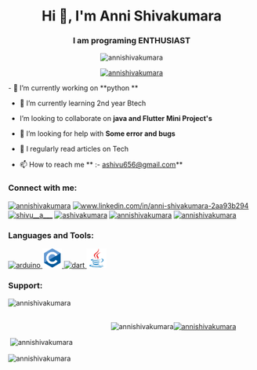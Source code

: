 <h1 align="center">Hi 👋, I'm Anni Shivakumara</h1>

<h3 align="center">I am programing ENTHUSIAST </h3>

<p align="center"> <img src="https://komarev.com/ghpvc/?username=annishivakumara&label=Profile%20views&color=0e75b6&style=flat" alt="annishivakumara" /> </p>
<p align="center"> <a href="https://twitter.com/annishivakumara" target="blank"><img src="https://img.shields.io/twitter/follow/annishivakumara?logo=twitter&style=for-the-badge" alt="annishivakumara" /></a> </p>
- 🔭 I’m currently working on **python **
  
- 🌱 I’m currently learning 2nd year Btech
  
- I’m looking to collaborate on **java and Flutter Mini  Project's**
  
- 🤝 I’m looking for help with **Some error and bugs**
  
- 📝 I regularly read articles on Tech

- 📫 How to reach me ** :- ashivu656@gmail.com**

<h3 align="left">Connect with me:</h3>
<p align="left">
<a href="https://twitter.com/annishivakumara" target="blank"><img align="center" src="https://raw.githubusercontent.com/rahuldkjain/github-profile-readme-generator/master/src/images/icons/Social/twitter.svg" alt="annishivakumara" height="30" width="40" /></a>
<a href="https://linkedin.com/in/www.linkedin.com/in/anni-shivakumara-2aa93b294" target="blank"><img align="center" src="https://raw.githubusercontent.com/rahuldkjain/github-profile-readme-generator/master/src/images/icons/Social/linked-in-alt.svg" alt="www.linkedin.com/in/anni-shivakumara-2aa93b294" height="30" width="40" /></a>
<a href="https://instagram.com/shivu__a___" target="blank"><img align="center" src="https://raw.githubusercontent.com/rahuldkjain/github-profile-readme-generator/master/src/images/icons/Social/instagram.svg" alt="shivu__a___" height="30" width="40" /></a>
<a href="https://www.codechef.com/users/ashivakumara" target="blank"><img align="center" src="https://cdn.jsdelivr.net/npm/simple-icons@3.1.0/icons/codechef.svg" alt="ashivakumara" height="30" width="40" /></a>
<a href="https://www.hackerrank.com/annishivakumara" target="blank"><img align="center" src="https://raw.githubusercontent.com/rahuldkjain/github-profile-readme-generator/master/src/images/icons/Social/hackerrank.svg" alt="annishivakumara" height="30" width="40" /></a>
<a href="https://auth.geeksforgeeks.org/user/annishivakumara" target="blank"><img align="center" src="https://raw.githubusercontent.com/rahuldkjain/github-profile-readme-generator/master/src/images/icons/Social/geeks-for-geeks.svg" alt="annishivakumara" height="30" width="40" /></a>
</p>

<h3 align="left">Languages and Tools:</h3>
<p align="left"> <a href="https://www.arduino.cc/" target="_blank" rel="noreferrer"> <img src="https://cdn.worldvectorlogo.com/logos/arduino-1.svg" alt="arduino" width="40" height="40"/> </a> <a href="https://www.cprogramming.com/" target="_blank" rel="noreferrer"> <img src="https://raw.githubusercontent.com/devicons/devicon/master/icons/c/c-original.svg" alt="c" width="40" height="40"/> </a> <a href="https://dart.dev" target="_blank" rel="noreferrer"> <img src="https://www.vectorlogo.zone/logos/dartlang/dartlang-icon.svg" alt="dart" width="40" height="40"/> </a> <a href="https://www.java.com" target="_blank" rel="noreferrer"> <img src="https://raw.githubusercontent.com/devicons/devicon/master/icons/java/java-original.svg" alt="java" width="40" height="40"/> </a> </p>

<h3 align="left">Support:</h3>
<p><a href="https://www.buymeacoffee.com/annishivakumara"> <img align="left" src="https://cdn.buymeacoffee.com/buttons/v2/default-yellow.png" height="50" width="210" alt="annishivakumara" /></a></p><br><br>

<p><img align="left" src="https://github-readme-stats.vercel.app/api/top-langs?username=annishivakumara&show_icons=true&locale=en&layout=compact" alt="annishivakumara" /></p>
<p align="left"> <a href="https://github.com/ryo-ma/github-profile-trophy"><img src="https://github-profile-trophy.vercel.app/?username=annishivakumara" alt="annishivakumara" /></a> </p>

<p>&nbsp;<img align="center" src="https://github-readme-stats.vercel.app/api?username=annishivakumara&show_icons=true&locale=en" alt="annishivakumara" /></p>

<p><img align="center" src="https://github-readme-streak-stats.herokuapp.com/?user=annishivakumara&" alt="annishivakumara" /></p>
